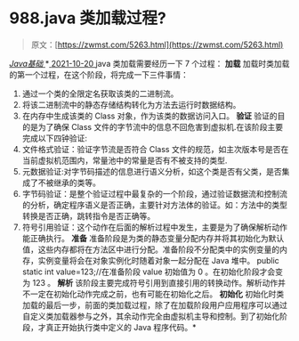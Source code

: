 <!--yml
category: 未分类
date: 0001-01-01 00:00:00
--->

# 988.java 类加载过程?

> 原文：[https://zwmst.com/5263.html](https://zwmst.com/5263.html)

   [ *Java基础* ](https://zwmst.com/java%e5%9f%ba%e7%a1%80)*[ <time datetime="2021-10-21T00:52:32+08:00"> 2021-10-20 </time> ](https://zwmst.com/5263.html)  java 类加载需要经历一下 7 个过程：
**加载**
加载时类加载的第一个过程，在这个阶段，将完成一下三件事情：

1.  通过一个类的全限定名获取该类的二进制流。
2.  将该二进制流中的静态存储结构转化为方法去运行时数据结构。
3.  在内存中生成该类的 Class 对象，作为该类的数据访问入口。
    **验证**
    验证的目的是为了确保 Class 文件的字节流中的信息不回危害到虚拟机.在该阶段主要完成以下四钟验证:
4.  文件格式验证：验证字节流是否符合 Class 文件的规范，如主次版本号是否在当前虚拟机范围内，常量池中的常量是否有不被支持的类型.
5.  元数据验证:对字节码描述的信息进行语义分析，如这个类是否有父类，是否集成了不被继承的类等。
6.  字节码验证：是整个验证过程中最复杂的一个阶段，通过验证数据流和控制流的分析，确定程序语义是否正确，主要针对方法体的验证。如：方法中的类型转换是否正确，跳转指令是否正确等。
7.  符号引用验证：这个动作在后面的解析过程中发生，主要是为了确保解析动作能正确执行。
    **准备**
    准备阶段是为类的静态变量分配内存并将其初始化为默认值，这些内存都将在方法区中进行分配。准备阶段不分配类中的实例变量的内存，实例变量将会在对象实例化时随着对象一起分配在 Java 堆中。
    public static int value=123;//在准备阶段 value 初始值为 0 。在初始化阶段才会变为 123 。
    **解析**
    该阶段主要完成符号引用到直接引用的转换动作。解析动作并不一定在初始化动作完成之前，也有可能在初始化之后。
    **初始化**
    初始化时类加载的最后一步，前面的类加载过程，除了在加载阶段用户应用程序可以通过自定义类加载器参与之外，其余动作完全由虚拟机主导和控制。到了初始化阶段，才真正开始执行类中定义的 Java 程序代码。*